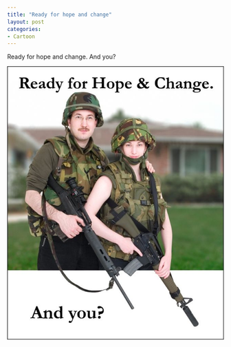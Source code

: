 ```yaml
---
title: "Ready for hope and change"
layout: post
categories:
- Cartoon
---
```


Ready for hope and change. And you?

![Ready for hope and change](/assets/img/2012/12/20100429-ready.jpg)
